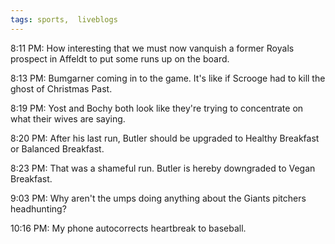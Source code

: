 ```yaml
---
tags: sports,  liveblogs
---
```


<p>8:11 PM:&nbsp;How interesting that we must now vanquish a former Royals prospect in Affeldt to put some runs up on the board.</p>

<p>8:13 PM: Bumgarner coming in to the game.&nbsp;It's like if Scrooge had to kill the ghost of Christmas Past.</p>

<p>8:19 PM:&nbsp;Yost and Bochy both look like they're trying to concentrate on what their wives are saying.</p>

<p>8:20 PM:&nbsp;After his last run, Butler should be upgraded to Healthy Breakfast or Balanced Breakfast.</p>

<p>8:23 PM:&nbsp;That was a shameful run. Butler is hereby downgraded to Vegan Breakfast.</p>

<p>9:03 PM:&nbsp;Why aren't the umps doing anything about the Giants pitchers headhunting?</p>

<p>10:16 PM:&nbsp;My phone autocorrects heartbreak to baseball.</p>